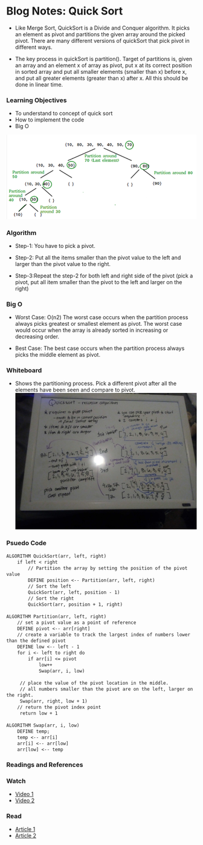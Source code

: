 # Blog Notes: Quick Sort
* Like Merge Sort, QuickSort is a Divide and Conquer algorithm. It picks an element as pivot and partitions the given array around the picked pivot. There are many different versions of quickSort that pick pivot in different ways.

* The key process in quickSort is partition(). Target of partitions is, given an array and an element x of array as pivot, put x at its correct position in sorted array and put all smaller elements (smaller than x) before x, and put all greater elements (greater than x) after x. All this should be done in linear time.

### Learning Objectives
* To understand to concept of quick sort
* How to implement the code
* Big O

![Quick Sort](assets/quicksort.png)

### Algorithm
* Step-1: You have to pick a pivot. 

* Step-2: Put all the items smaller than the pivot value to the left and larger than the pivot value to the right.

* Step-3:Repeat the step-2 for both left and right side of the pivot (pick a pivot, put all item smaller than the pivot to the left and larger on the right)

### Big O
* Worst Case: O(n2) The worst case occurs when the partition process always picks greatest or smallest element as pivot. The worst case would occur when the array is already sorted in increasing or decreasing order.

* Best Case: The best case occurs when the partition process always picks the middle element as pivot.

### Whiteboard
* Shows the partitioning process. Pick a different pivot after all the elements have been seen and compare to pivot.
![Quick Sort](assets/quicksort.jpg)
### Psuedo Code
```
ALGORITHM QuickSort(arr, left, right)
    if left < right
        // Partition the array by setting the position of the pivot value 
        DEFINE position <-- Partition(arr, left, right)
        // Sort the left
        QuickSort(arr, left, position - 1)
        // Sort the right
        QuickSort(arr, position + 1, right)

ALGORITHM Partition(arr, left, right)
    // set a pivot value as a point of reference
    DEFINE pivot <-- arr[right]
    // create a variable to track the largest index of numbers lower than the defined pivot
    DEFINE low <-- left - 1
    for i <- left to right do
        if arr[i] <= pivot
            low++
            Swap(arr, i, low)

     // place the value of the pivot location in the middle.
     // all numbers smaller than the pivot are on the left, larger on the right. 
     Swap(arr, right, low + 1)
    // return the pivot index point
     return low + 1

ALGORITHM Swap(arr, i, low)
    DEFINE temp;
    temp <-- arr[i]
    arr[i] <-- arr[low]
    arr[low] <-- temp
```

### Readings and References

### Watch
- [Video 1](https://www.youtube.com/watch?v=aXXWXz5rF64)
- [Video 2](https://www.youtube.com/watch?v=ywWBy6J5gz8)

### Read
- [Article 1](https://www.geeksforgeeks.org/quick-sort/)
- [Article 2](https://khan4019.github.io/front-end-Interview-Questions/sort.html#quickSort)
